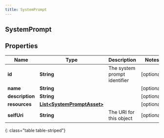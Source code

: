 ```yaml
---
title: SystemPrompt
---
```


## SystemPrompt

## Properties

| Name            | Type                                                                           | Description                  | Notes      |
| --------------- | ------------------------------------------------------------------------------ | ---------------------------- | ---------- |
| **id**          | <!----><!---->**String**<!---->                                                | The system prompt identifier | [optional] |
| **name**        | <!----><!---->**String**<!---->                                                |                              | [optional] |
| **description** | <!----><!---->**String**<!---->                                                |                              | [optional] |
| **resources**   | <!----><!---->[**List&lt;SystemPromptAsset&gt;**](SystemPromptAsset.md)<!----> |                              | [optional] |
| **selfUri**     | <!----><!---->**String**<!---->                                                | The URI for this object      | [optional] |

{: class="table table-striped"}
